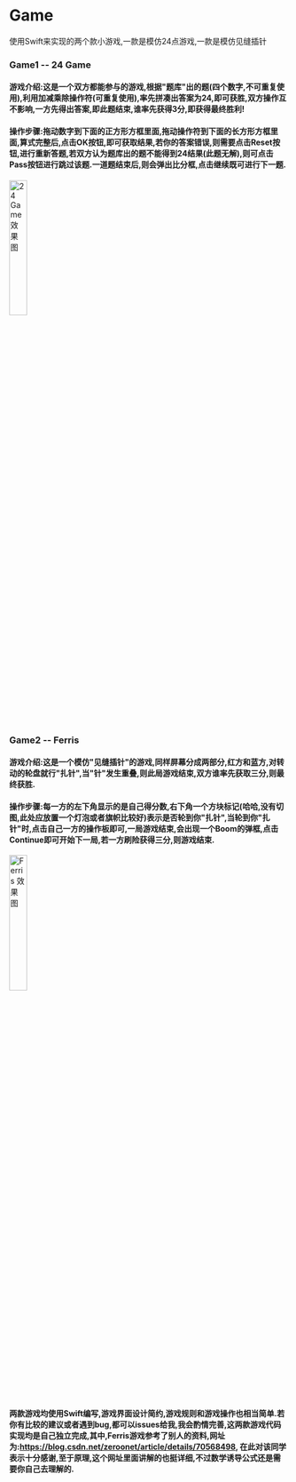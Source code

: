 # Game
使用Swift来实现的两个款小游戏,一款是模仿24点游戏,一款是模仿见缝插针
### Game1 -- 24 Game
#### 游戏介绍:这是一个双方都能参与的游戏,根据"题库"出的题(四个数字,不可重复使用),利用加减乘除操作符(可重复使用),率先拼凑出答案为24,即可获胜,双方操作互不影响,一方先得出答案,即此题结束,谁率先获得3分,即获得最终胜利!
#### 操作步骤:拖动数字到下面的正方形方框里面,拖动操作符到下面的长方形方框里面,算式完整后,点击OK按钮,即可获取结果,若你的答案错误,则需要点击Reset按钮,进行重新答题,若双方认为题库出的题不能得到24结果(此题无解),则可点击Pass按钮进行跳过该题.一道题结束后,则会弹出比分框,点击继续既可进行下一题.
<img src="https://raw.githubusercontent.com/SpringAndSummer/Game/master/WechatIMG96.jpeg" width=25% height=25% alt="24 Game 效果图"/>

### Game2 -- Ferris
#### 游戏介绍:这是一个模仿"见缝插针"的游戏,同样屏幕分成两部分,红方和蓝方,对转动的轮盘就行"扎针",当"针"发生重叠,则此局游戏结束,双方谁率先获取三分,则最终获胜.
#### 操作步骤:每一方的左下角显示的是自己得分数,右下角一个方块标记(哈哈,没有切图,此处应放置一个灯泡或者旗帜比较好)表示是否轮到你"扎针",当轮到你"扎针"时,点击自己一方的操作板即可,一局游戏结束,会出现一个Boom的弹框,点击Continue即可开始下一局,若一方刷险获得三分,则游戏结束.
<img src="https://raw.githubusercontent.com/SpringAndSummer/Game/master/WechatIMG97.jpeg" width=25% height=25% alt="Ferris 效果图"/>

#### 两款游戏均使用Swift编写,游戏界面设计简约,游戏规则和游戏操作也相当简单.若你有比较的建议或者遇到bug,都可以issues给我,我会酌情完善,这两款游戏代码实现均是自己独立完成,其中,Ferris游戏参考了别人的资料,网址为:https://blog.csdn.net/zeroonet/article/details/70568498, 在此对该同学表示十分感谢,至于原理,这个网址里面讲解的也挺详细,不过数学诱导公式还是需要你自己去理解的.
